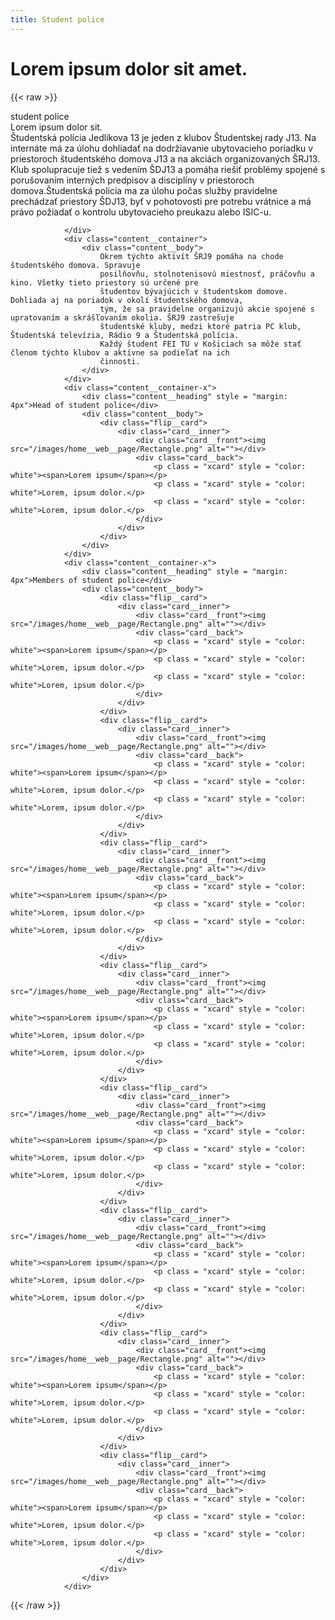 ```yaml
---
title: Student police
---
```

# Lorem ipsum dolor sit amet.

{{< raw >}}
<div class="content__header">
					<div class="header__body">
						<div class="header__title">student police</div>
						<div class="header__subtitle">Lorem ipsum dolor sit.</div>
					</div>
				</div>
				<div class="content__container">
					<div class="content__wrapper">
						<div class="content__logo"><img src="/images/home__web__page/LOGO-SP13.png" alt=""></div>
						<div class="content__text">
							Študentská polícia Jedlíkova 13 je jeden z klubov Študentskej rady J13. Na internáte
							má za úlohu dohliadať na dodržiavanie ubytovacieho poriadku v priestoroch študentského
							domova J13 a na akciách organizovaných ŠRJ13. Klub spolupracuje tiež s vedením ŠDJ13 a
							pomáha riešiť problémy spojené s porušovaním interných predpisov a disciplíny v
							priestoroch domova.Študentská polícia ma za úlohu počas služby pravidelne prechádzať
							priestory ŠDJ13, byť v pohotovosti pre potrebu vrátnice a má právo požiadať o kontrolu
							ubytovacieho preukazu alebo ISIC-u.
						</div>
					</div>

				</div>
				<div class="content__container">
					<div class="content__body">
						Okrem týchto aktivít ŠRJ9 pomáha na chode študentského domova. Spravuje
						posilňovňu, stolnotenisovú miestnosť, práčovňu a kino. Všetky tieto priestory sú určené pre
						študentov bývajúcich v študentskom domove. Dohliada aj na poriadok v okolí študentského domova,
						tým, že sa pravidelne organizujú akcie spojené s upratovaním a skrášľovaním okolia. ŠRJ9 zastrešuje
						študentské kluby, medzi ktoré patria PC klub, Študentská televízia, Rádio 9 a Študentská polícia.
						Každý študent FEI TU v Košiciach sa môže stať členom týchto klubov a aktívne sa podieľať na ich
						činnosti.
					</div>
				</div>
				<div class="content__container-x">
					<div class="content__heading" style = "margin: 4px">Head of student police</div>
					<div class="content__body">
						<div class="flip__card">
							<div class="card__inner">
								<div class="card__front"><img src="/images/home__web__page/Rectangle.png" alt=""></div>
								<div class="card__back">
									<p class = "xcard" style = "color: white"><span>Lorem ipsum</span></p>
									<p class = "xcard" style = "color: white">Lorem, ipsum dolor.</p>
									<p class = "xcard" style = "color: white">Lorem, ipsum dolor.</p>
								</div>
							</div>
						</div>
					</div>
				</div>
				<div class="content__container-x">
					<div class="content__heading" style = "margin: 4px">Members of student police</div>
					<div class="content__body">
						<div class="flip__card">
							<div class="card__inner">
								<div class="card__front"><img src="/images/home__web__page/Rectangle.png" alt=""></div>
								<div class="card__back">
									<p class = "xcard" style = "color: white"><span>Lorem ipsum</span></p>
									<p class = "xcard" style = "color: white">Lorem, ipsum dolor.</p>
									<p class = "xcard" style = "color: white">Lorem, ipsum dolor.</p>
								</div>
							</div>
						</div>
						<div class="flip__card">
							<div class="card__inner">
								<div class="card__front"><img src="/images/home__web__page/Rectangle.png" alt=""></div>
								<div class="card__back">
									<p class = "xcard" style = "color: white"><span>Lorem ipsum</span></p>
									<p class = "xcard" style = "color: white">Lorem, ipsum dolor.</p>
									<p class = "xcard" style = "color: white">Lorem, ipsum dolor.</p>
								</div>
							</div>
						</div>
						<div class="flip__card">
							<div class="card__inner">
								<div class="card__front"><img src="/images/home__web__page/Rectangle.png" alt=""></div>
								<div class="card__back">
									<p class = "xcard" style = "color: white"><span>Lorem ipsum</span></p>
									<p class = "xcard" style = "color: white">Lorem, ipsum dolor.</p>
									<p class = "xcard" style = "color: white">Lorem, ipsum dolor.</p>
								</div>
							</div>
						</div>
						<div class="flip__card">
							<div class="card__inner">
								<div class="card__front"><img src="/images/home__web__page/Rectangle.png" alt=""></div>
								<div class="card__back">
									<p class = "xcard" style = "color: white"><span>Lorem ipsum</span></p>
									<p class = "xcard" style = "color: white">Lorem, ipsum dolor.</p>
									<p class = "xcard" style = "color: white">Lorem, ipsum dolor.</p>
								</div>
							</div>
						</div>
						<div class="flip__card">
							<div class="card__inner">
								<div class="card__front"><img src="/images/home__web__page/Rectangle.png" alt=""></div>
								<div class="card__back">
									<p class = "xcard" style = "color: white"><span>Lorem ipsum</span></p>
									<p class = "xcard" style = "color: white">Lorem, ipsum dolor.</p>
									<p class = "xcard" style = "color: white">Lorem, ipsum dolor.</p>
								</div>
							</div>
						</div>
						<div class="flip__card">
							<div class="card__inner">
								<div class="card__front"><img src="/images/home__web__page/Rectangle.png" alt=""></div>
								<div class="card__back">
									<p class = "xcard" style = "color: white"><span>Lorem ipsum</span></p>
									<p class = "xcard" style = "color: white">Lorem, ipsum dolor.</p>
									<p class = "xcard" style = "color: white">Lorem, ipsum dolor.</p>
								</div>
							</div>
						</div>
						<div class="flip__card">
							<div class="card__inner">
								<div class="card__front"><img src="/images/home__web__page/Rectangle.png" alt=""></div>
								<div class="card__back">
									<p class = "xcard" style = "color: white"><span>Lorem ipsum</span></p>
									<p class = "xcard" style = "color: white">Lorem, ipsum dolor.</p>
									<p class = "xcard" style = "color: white">Lorem, ipsum dolor.</p>
								</div>
							</div>
						</div>
						<div class="flip__card">
							<div class="card__inner">
								<div class="card__front"><img src="/images/home__web__page/Rectangle.png" alt=""></div>
								<div class="card__back">
									<p class = "xcard" style = "color: white"><span>Lorem ipsum</span></p>
									<p class = "xcard" style = "color: white">Lorem, ipsum dolor.</p>
									<p class = "xcard" style = "color: white">Lorem, ipsum dolor.</p>
								</div>
							</div>
						</div>
					</div>
				</div>
<script src = "/JS/en.js"></script>
{{< /raw >}}